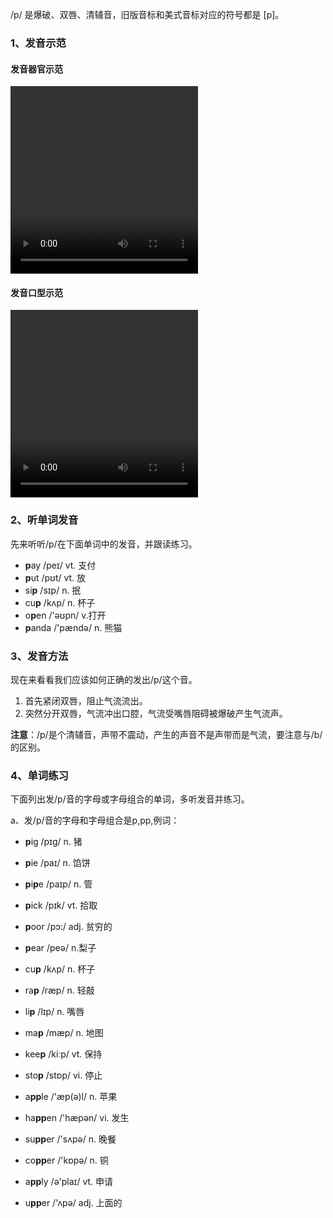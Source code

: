 /p/ 是爆破、双唇、清辅音，旧版音标和美式音标对应的符号都是 [p]。



### 1、发音示范

#### 发音器官示范

<video src="./p-1.mp4" width="300px" height="300px" controls="controls"></video>

#### 发音口型示范

<video src="./p.mp4" width="300px" height="300px" controls="controls"></video>



### 2、听单词发音

先来听听/p/在下面单词中的发音，并跟读练习。

- **p**ay /peɪ/ vt. 支付
- **p**ut /pʊt/ vt. 放
- si**p** /sɪp/ n. 抿
- cu**p** /kʌp/ n. 杯子
- o**p**en /'əʊpn/ v.打开
- **p**anda /'pændə/ n. 熊猫



### 3、发音方法

现在来看看我们应该如何正确的发出/p/这个音。

1. 首先紧闭双唇，阻止气流流出。
2. 突然分开双唇，气流冲出口腔，气流受嘴唇阻碍被爆破产生气流声。

**注意**：/p/是个清辅音，声带不震动，产生的声音不是声带而是气流，要注意与/b/的区别。



### 4、单词练习

下面列出发/p/音的字母或字母组合的单词，多听发音并练习。

a、发/p/音的字母和字母组合是p,pp,例词：

- **p**ig /pɪg/ n. 猪
- **p**ie /paɪ/ n. 馅饼
- **p**i**p**e /paɪp/ n. 管
- **p**ick /pɪk/ vt. 拾取
- **p**oor /pɔ:/ adj. 贫穷的
- **p**ear /peə/ n.梨子
- cu**p** /kʌp/ n. 杯子
- ra**p** /ræp/ n. 轻敲
- li**p** /lɪp/ n. 嘴唇
- ma**p** /mæp/ n. 地图
- kee**p** /kiːp/ vt. 保持
- sto**p** /stɒp/ vi. 停止

- a**pp**le /'æp(ə)l/ n. 苹果
- ha**pp**en /'hæpən/ vi. 发生
- su**pp**er /'sʌpə/ n. 晚餐
- co**pp**er /'kɒpə/ n. 铜
- a**pp**ly /ə'plaɪ/ vt. 申请
- u**pp**er /'ʌpə/ adj. 上面的
